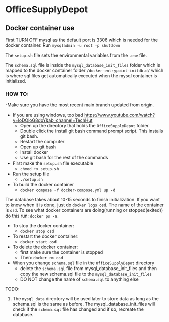 # OfficeSupplyDepot
 
## Docker container use

First TURN OFF mysql as the default port is 3306 which is needed for the docker container. Run `mysqladmin -u root -p shutdown`

The `setup.sh` file sets the environmental variables from the `.env` file.

The `schema.sql` file is inside the `mysql_database_init_files` folder which is 
mapped to the docker container folder `/docker-entrypoint-initdb.d/` which is where sql files get automatically executed when the mysql container is initialized.

### HOW TO:
-Make sure you have the most recent main branch updated from origin.

- If you are using windows, too bad https://www.youtube.com/watch?v=loDOloG8doY&ab_channel=TechHut
  - Open up the directory that holds the `OfficeSupplyDepot` folder.
  - Double click the install git bash command prompt script. This installs git bash.
  - Restart the computer
  - Open up git bash
  - Install docker
  - Use git bash for the rest of the commands
- First make the `setup.sh` file executable
  - `chmod +x setup.sh`
- Run the setup file
  - `./setup.sh`
- To build the docker container
  - `docker compose -f docker-compose.yml up -d`

The database takes about 10-15 seconds to finish initialization. If you want to know when it is done, just do `docker logs osd`.
The name of the container is `osd`.
To see what docker containers are doing(running or stopped(exited)) do this
run: `docker ps -a`. 

- To stop the docker container:
  - `docker stop osd`
- To restart the docker container:
  - `docker start osd`
- To delete the docker container:
  - first make sure the container is stopped
  - Then: `docker rm osd`
- When you change `schema.sql` file in the `OfficeSupplyDepot` directory
  - delete the `schema.sql` file from mysql_database_init_files and then copy the new schema.sql file to the `mysql_database_init_files`
  - DO NOT change the name of `schema.sql` to anything else

TODO:
1. The `mysql_data` directory will be used later to store data as long as the schema.sql is the same as before. The mysql_database_init_files will check if the `schema.sql` file has changed and if so, recreate the database.
